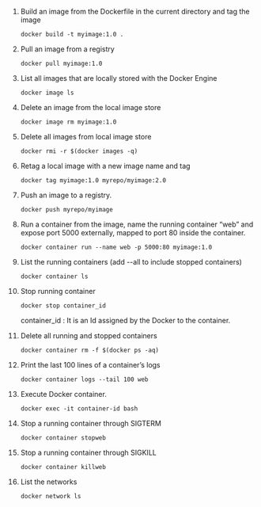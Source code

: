 

1. Build an image from the Dockerfile in the current directory and tag the image

    ```docker build -t myimage:1.0 .```

2. Pull an image from a registry

    ```docker pull myimage:1.0```

3. List all images that are locally stored with the Docker Engine

    ```docker image ls```

4. Delete an image from the local image store

    ```docker image rm myimage:1.0```

5. Delete all images from local image store

    ```docker rmi -r $(docker images -q)  ```

6. Retag a local image with a new image name and tag

    ```docker tag myimage:1.0 myrepo/myimage:2.0```

7. Push an image to a registry.

    ```docker push myrepo/myimage```

8. Run a container from the image, name the running container “web” and expose port 5000 externally, mapped to port 80 inside the container. 

    ```docker container run --name web -p 5000:80 myimage:1.0```

9. List the running containers (add --all to include stopped containers)

    ```docker container ls ```

10. Stop running container

    ```docker stop container_id  ```

    container_id : It is an Id assigned by the Docker to the container.

11. Delete all running and stopped containers 

    ```docker container rm -f $(docker ps -aq) ```

12. Print the last 100  lines of a container’s logs 

    ```docker container logs --tail 100 web```

13. Execute Docker container.

    ```docker exec -it container-id bash ```

14. Stop a running container through SIGTERM 

    ```docker container stopweb```

15. Stop a running container through SIGKILL 

    ```docker container killweb```

16. List the networks 

    ```docker network ls ```
